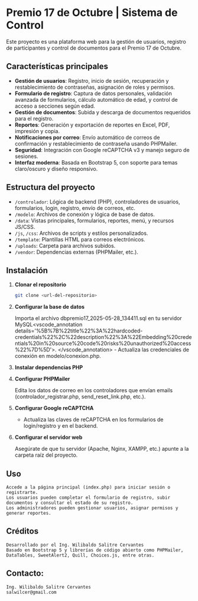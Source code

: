 # Premio 17 de Octubre | Sistema de Control

Este proyecto es una plataforma web para la gestión de usuarios, registro de participantes y control de documentos para el Premio 17 de Octubre.

## Características principales

- **Gestión de usuarios**: Registro, inicio de sesión, recuperación y restablecimiento de contraseñas, asignación de roles y permisos.
- **Formulario de registro**: Captura de datos personales, validación avanzada de formularios, cálculo automático de edad, y control de acceso a secciones según edad.
- **Gestión de documentos**: Subida y descarga de documentos requeridos para el registro.
- **Reportes**: Generación y exportación de reportes en Excel, PDF, impresión y copia.
- **Notificaciones por correo**: Envío automático de correos de confirmación y restablecimiento de contraseña usando PHPMailer.
- **Seguridad**: Integración con Google reCAPTCHA v3 y manejo seguro de sesiones.
- **Interfaz moderna**: Basada en Bootstrap 5, con soporte para temas claro/oscuro y diseño responsivo.

## Estructura del proyecto

- `/controlador`: Lógica de backend (PHP), controladores de usuarios, formularios, login, registro, envío de correos, etc.
- `/modelo`: Archivos de conexión y lógica de base de datos.
- `/data`: Vistas principales, formularios, reportes, menú, y recursos JS/CSS.
- `/js`, `/css`: Archivos de scripts y estilos personalizados.
- `/template`: Plantillas HTML para correos electrónicos.
- `/uploads`: Carpeta para archivos subidos.
- `/vendor`: Dependencias externas (PHPMailer, etc.).

## Instalación

1. **Clonar el repositorio**
   ```sh
   git clone <url-del-repositorio>
   ```
2. **Configurar la base de datos**

   Importa el archivo dbpremio17_2025-05-28_134411.sql en tu servidor MySQL<vscode_annotation details='%5B%7B%22title%22%3A%22hardcoded-credentials%22%2C%22description%22%3A%22Embedding%20credentials%20in%20source%20code%20risks%20unauthorized%20access%22%7D%5D'>. </vscode_annotation> - Actualiza las credenciales de conexión en modelo/conexion.php.

3. **Instalar dependencias PHP**

4. **Configurar PHPMailer**

   Edita los datos de correo en los controladores que envían emails (controlador_registrar.php, send_reset_link.php, etc.).

5. **Configurar Google reCAPTCHA**

   - Actualiza las claves de reCAPTCHA en los formularios de login/registro y en el backend.

6. **Configurar el servidor web**

   Asegúrate de que tu servidor (Apache, Nginx, XAMPP, etc.) apunte a la carpeta raíz del proyecto.

## Uso

    Accede a la página principal (index.php) para iniciar sesión o registrarte.
    Los usuarios pueden completar el formulario de registro, subir documentos y consultar el estado de su registro.
    Los administradores pueden gestionar usuarios, asignar permisos y generar reportes.

## Créditos

    Desarrollado por el Ing. Wilibaldo Salitre Cervantes
    Basado en Bootstrap 5 y librerías de código abierto como PHPMailer, DataTables, SweetAlert2, Quill, Choices.js, entre otras.

## Contacto:

    Ing. Wilibaldo Salitre Cervantes
    salwilcer@gmail.com
